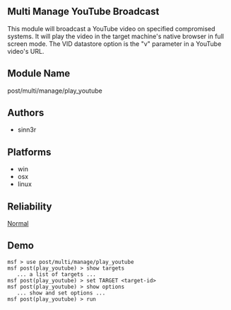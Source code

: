 ## Multi Manage YouTube Broadcast

This module will broadcast a YouTube video on specified 
compromised systems. It will play the video in the target 
machine's native browser in full screen mode. The VID 
datastore option is the "v" parameter in a YouTube video's 
URL.


## Module Name
post/multi/manage/play_youtube

## Authors
* sinn3r





## Platforms
* win
* osx
* linux

## Reliability
[Normal](https://github.com/rapid7/metasploit-framework/wiki/Exploit-Ranking)

## Demo

```
msf > use post/multi/manage/play_youtube
msf post(play_youtube) > show targets
   ... a list of targets ...
msf post(play_youtube) > set TARGET <target-id>
msf post(play_youtube) > show options
   ... show and set options ...
msf post(play_youtube) > run
```
    
    